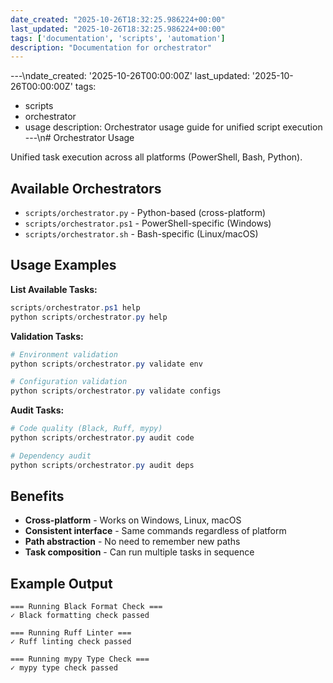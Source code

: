 ```yaml
---
date_created: "2025-10-26T18:32:25.986224+00:00"
last_updated: "2025-10-26T18:32:25.986224+00:00"
tags: ['documentation', 'scripts', 'automation']
description: "Documentation for orchestrator"
---
```


---\ndate_created: '2025-10-26T00:00:00Z'
last_updated: '2025-10-26T00:00:00Z'
tags:
- scripts
- orchestrator
- usage
description: Orchestrator usage guide for unified script execution
---\n# Orchestrator Usage

Unified task execution across all platforms (PowerShell, Bash, Python).

## Available Orchestrators

- `scripts/orchestrator.py` - Python-based (cross-platform)
- `scripts/orchestrator.ps1` - PowerShell-specific (Windows)
- `scripts/orchestrator.sh` - Bash-specific (Linux/macOS)

## Usage Examples

**List Available Tasks:**

```powershell
scripts/orchestrator.ps1 help
python scripts/orchestrator.py help
```

**Validation Tasks:**

```powershell
# Environment validation
python scripts/orchestrator.py validate env

# Configuration validation
python scripts/orchestrator.py validate configs
```

**Audit Tasks:**

```powershell
# Code quality (Black, Ruff, mypy)
python scripts/orchestrator.py audit code

# Dependency audit
python scripts/orchestrator.py audit deps
```

## Benefits

- **Cross-platform** - Works on Windows, Linux, macOS
- **Consistent interface** - Same commands regardless of platform
- **Path abstraction** - No need to remember new paths
- **Task composition** - Can run multiple tasks in sequence

## Example Output

```
=== Running Black Format Check ===
✓ Black formatting check passed

=== Running Ruff Linter ===
✓ Ruff linting check passed

=== Running mypy Type Check ===
✓ mypy type check passed
```
